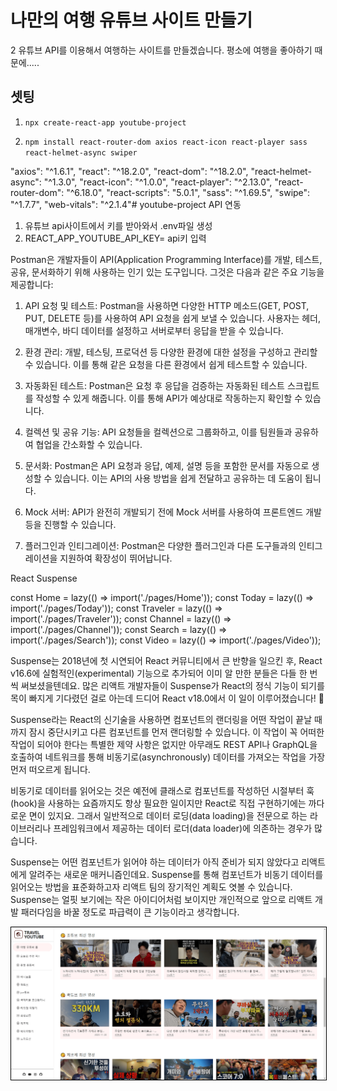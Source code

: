 # <strong font size="30">나만의 여행 유튜브 사이트 만들기</strong>
2 유튜브 API를 이용해서 여행하는 사이트를 만들겠습니다.
평소에 여행을 좋아하기 때문에.....

## 셋팅
1. `npx create-react-app youtube-project`

2. `npm install react-router-dom axios react-icon react-player sass react-helmet-async swiper`

"axios": "^1.6.1",
"react": "^18.2.0",
"react-dom": "^18.2.0",
"react-helmet-async": "^1.3.0",
"react-icon": "^1.0.0",
"react-player": "^2.13.0",
"react-router-dom": "^6.18.0",
"react-scripts": "5.0.1",
"sass": "^1.69.5",
"swipe": "^1.7.7",
"web-vitals": "^2.1.4"#   y o u t u b e - p r o j e c t 
 
 
API 연동

1. 유튜브 api사이트에서 키를 받아와서 .env파일 생성
2. REACT_APP_YOUTUBE_API_KEY= api키 입력


Postman은 개발자들이 API(Application Programming Interface)를 개발, 테스트, 공유, 문서화하기 위해 사용하는 인기 있는 도구입니다. 그것은 다음과 같은 주요 기능을 제공합니다:

1. API 요청 및 테스트: Postman을 사용하면 다양한 HTTP 메소드(GET, POST, PUT, DELETE 등)를 사용하여 API 요청을 쉽게 보낼 수 있습니다. 사용자는 헤더, 매개변수, 바디 데이터를 설정하고 서버로부터 응답을 받을 수 있습니다.

2. 환경 관리: 개발, 테스팅, 프로덕션 등 다양한 환경에 대한 설정을 구성하고 관리할 수 있습니다. 이를 통해 같은 요청을 다른 환경에서 쉽게 테스트할 수 있습니다.

3. 자동화된 테스트: Postman은 요청 후 응답을 검증하는 자동화된 테스트 스크립트를 작성할 수 있게 해줍니다. 이를 통해 API가 예상대로 작동하는지 확인할 수 있습니다.

4. 컬렉션 및 공유 기능: API 요청들을 컬렉션으로 그룹화하고, 이를 팀원들과 공유하여 협업을 간소화할 수 있습니다.

5. 문서화: Postman은 API 요청과 응답, 예제, 설명 등을 포함한 문서를 자동으로 생성할 수 있습니다. 이는 API의 사용 방법을 쉽게 전달하고 공유하는 데 도움이 됩니다.

6. Mock 서버: API가 완전히 개발되기 전에 Mock 서버를 사용하여 프론트엔드 개발 등을 진행할 수 있습니다.

7. 플러그인과 인티그레이션: Postman은 다양한 플러그인과 다른 도구들과의 인티그레이션을 지원하여 확장성이 뛰어납니다.   

React Suspense

const Home = lazy(() => import('./pages/Home'));
const Today = lazy(() => import('./pages/Today'));
const Traveler = lazy(() => import('./pages/Traveler'));
const Channel = lazy(() => import('./pages/Channel'));
const Search = lazy(() => import('./pages/Search'));
const Video = lazy(() => import('./pages/Video'));

Suspense는 2018년에 첫 시연되어 React 커뮤니티에서 큰 반향을 일으킨 후, React v16.6에 실험적인(experimental) 기능으로 추가되어 이미 알 만한 분들은 다들 한 번씩 써보셨을텐데요. 많은 리액트 개발자들이 Suspense가 React의 정식 기능이 되기를 목이 빠지게 기다렸던 걸로 아는데 드디어 React v18.0에서 이 일이 이루어졌습니다! 🥳

Suspense라는 React의 신기술을 사용하면 컴포넌트의 랜더링을 어떤 작업이 끝날 때까지 잠시 중단시키고 다른 컴포넌트를 먼저 랜더링할 수 있습니다. 이 작업이 꼭 어떠한 작업이 되어야 한다는 특별한 제약 사항은 없지만 아무래도 REST API나 GraphQL을 호출하여 네트워크를 통해 비동기로(asynchronously) 데이터를 가져오는 작업을 가장 먼저 떠오르게 됩니다.

비동기로 데이터를 읽어오는 것은 예전에 클래스로 컴포넌트를 작성하던 시절부터 훅(hook)을 사용하는 요즘까지도 항상 필요한 일이지만 React로 직접 구현하기에는 까다로운 면이 있지요. 그래서 일반적으로 데이터 로딩(data loading)을 전문으로 하는 라이브러리나 프레임워크에서 제공하는 데이터 로더(data loader)에 의존하는 경우가 많습니다.

Suspense는 어떤 컴포넌트가 읽어야 하는 데이터가 아직 준비가 되지 않았다고 리액트에게 알려주는 새로운 매커니즘인데요. Suspense를 통해 컴포넌트가 비동기 데이터를 읽어오는 방법을 표준화하고자 리액트 팀의 장기적인 계획도 엿볼 수 있습니다. Suspense는 얼핏 보기에는 작은 아이디어처럼 보이지만 개인적으로 앞으로 리액트 개발 패러다임을 바꿀 정도로 파급력이 큰 기능이라고 생각합니다.

<img src="https://github.com/YunJiSung/youtube-project/blob/main/src/assets/img/project-min.png" style="border: 1px solid #000">
